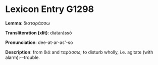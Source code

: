 # Lexicon Entry G1298

**Lemma**: διαταράσσω

**Transliteration (xlit)**: diatarássō

**Pronunciation**: dee-at-ar-as'-so

**Description**:
from διά and ταράσσω; to disturb wholly, i.e. agitate (with alarm):--trouble.
